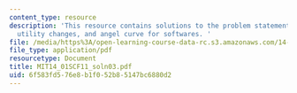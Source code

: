 ```yaml
---
content_type: resource
description: 'This resource contains solutions to the problem statements related to
  utility changes, and angel curve for softwares. '
file: /media/https%3A/open-learning-course-data-rc.s3.amazonaws.com/14-01sc-principles-of-microeconomics-fall-2011/6f583fd576e8b1f052b85147bc6880d2_MIT14_01SCF11_soln03.pdf
file_type: application/pdf
resourcetype: Document
title: MIT14_01SCF11_soln03.pdf
uid: 6f583fd5-76e8-b1f0-52b8-5147bc6880d2
---
```

